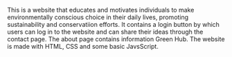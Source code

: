 This is a website that  educates and motivates individuals to make environmentally conscious choice in their daily lives, promoting sustainability and conservatiion efforts. It contains a login button by which users can log in to the website and can share their ideas through the contact page. The about page contains information Green Hub. The website is made with HTML, CSS and some basic JavsScript. 